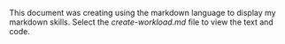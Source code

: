 This document was creating using the markdown language to display my markdown skills. Select the *create-workload.md* file to view the text and code.
